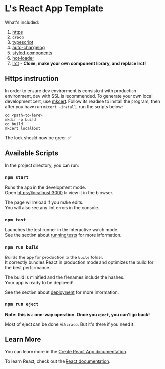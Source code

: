 # L's React App Template

What's included:

1. [https](https://github.com/FiloSottile/mkcert)
2. [craco](https://github.com/sharegate/craco)
3. [typescript](https://www.typescriptlang.org/)
4. [auto-changelog](https://github.com/CookPete/auto-changelog)
5. [styled-components](https://styled-components.com)
6. [hot-loader](https://github.com/gaearon/react-hot-loader)
7. [lrct](https://github.com/louisgv/lrct) - **Clone, make your own component library, and replace lrct!**

## Https instruction

In order to ensure dev environment is consistent with production environment, dev with SSL is recommended.
To generate your own local development cert, use [mkcert](https://github.com/FiloSottile/mkcert). Follow its readme to install the program, then after you have run `mkcert -install`, run the scripts below:

```
cd <path-to-here>
mkdir -p build
cd build
mkcert localhost
```

The lock should now be green ✅

## Available Scripts

In the project directory, you can run:

### `npm start`

Runs the app in the development mode.<br>
Open [https://localhost:3000](https://localhost:3000) to view it in the browser.

The page will reload if you make edits.<br>
You will also see any lint errors in the console.

### `npm test`

Launches the test runner in the interactive watch mode.<br>
See the section about [running tests](https://facebook.github.io/create-react-app/docs/running-tests) for more information.

### `npm run build`

Builds the app for production to the `build` folder.<br>
It correctly bundles React in production mode and optimizes the build for the best performance.

The build is minified and the filenames include the hashes.<br>
Your app is ready to be deployed!

See the section about [deployment](https://facebook.github.io/create-react-app/docs/deployment) for more information.

### `npm run eject`

**Note: this is a one-way operation. Once you `eject`, you can’t go back!**

Most of eject can be done via `craco`. But it's there if you need it.

## Learn More

You can learn more in the [Create React App documentation](https://facebook.github.io/create-react-app/docs/getting-started).

To learn React, check out the [React documentation](https://reactjs.org/).
